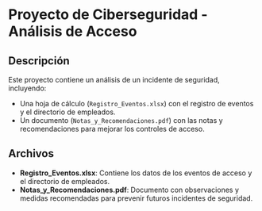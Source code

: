 # Proyecto de Ciberseguridad - Análisis de Acceso

## Descripción
Este proyecto contiene un análisis de un incidente de seguridad, incluyendo:
- Una hoja de cálculo (`Registro_Eventos.xlsx`) con el registro de eventos y el directorio de empleados.
- Un documento (`Notas_y_Recomendaciones.pdf`) con las notas y recomendaciones para mejorar los controles de acceso.

## Archivos
- **Registro_Eventos.xlsx**: Contiene los datos de los eventos de acceso y el directorio de empleados.
- **Notas_y_Recomendaciones.pdf**: Documento con observaciones y medidas recomendadas para prevenir futuros incidentes de seguridad.
